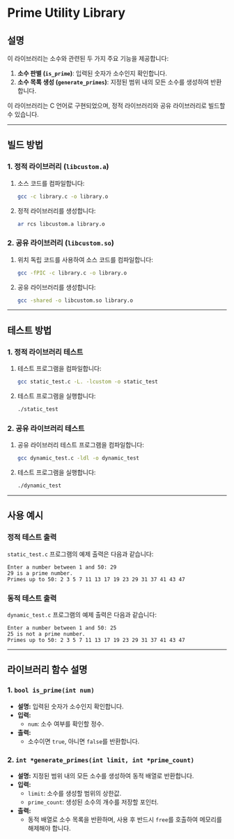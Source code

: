 # Prime Utility Library

## **설명**  
이 라이브러리는 소수와 관련된 두 가지 주요 기능을 제공합니다:
1. **소수 판별 (`is_prime`)**: 입력된 숫자가 소수인지 확인합니다.
2. **소수 목록 생성 (`generate_primes`)**: 지정된 범위 내의 모든 소수를 생성하여 반환합니다.

이 라이브러리는 C 언어로 구현되었으며, 정적 라이브러리와 공유 라이브러리로 빌드할 수 있습니다.

---

## **빌드 방법**

### **1. 정적 라이브러리 (`libcustom.a`)**  
1. 소스 코드를 컴파일합니다:
   ```bash
   gcc -c library.c -o library.o
   ```
2. 정적 라이브러리를 생성합니다:
   ```bash
   ar rcs libcustom.a library.o
   ```

### **2. 공유 라이브러리 (`libcustom.so`)**  
1. 위치 독립 코드를 사용하여 소스 코드를 컴파일합니다:
   ```bash
   gcc -fPIC -c library.c -o library.o
   ```
2. 공유 라이브러리를 생성합니다:
   ```bash
   gcc -shared -o libcustom.so library.o
   ```

---

## **테스트 방법**

### **1. 정적 라이브러리 테스트**
1. 테스트 프로그램을 컴파일합니다:
   ```bash
   gcc static_test.c -L. -lcustom -o static_test
   ```
2. 테스트 프로그램을 실행합니다:
   ```bash
   ./static_test
   ```

### **2. 공유 라이브러리 테스트**
1. 공유 라이브러리 테스트 프로그램을 컴파일합니다:
   ```bash
   gcc dynamic_test.c -ldl -o dynamic_test
   ```
2. 테스트 프로그램을 실행합니다:
   ```bash
   ./dynamic_test
   ```

---

## **사용 예시**

### **정적 테스트 출력**
`static_test.c` 프로그램의 예제 출력은 다음과 같습니다:  
```plaintext
Enter a number between 1 and 50: 29
29 is a prime number.
Primes up to 50: 2 3 5 7 11 13 17 19 23 29 31 37 41 43 47
```

### **동적 테스트 출력**
`dynamic_test.c` 프로그램의 예제 출력은 다음과 같습니다:  
```plaintext
Enter a number between 1 and 50: 25
25 is not a prime number.
Primes up to 50: 2 3 5 7 11 13 17 19 23 29 31 37 41 43 47
```

---

## **라이브러리 함수 설명**

### **1. `bool is_prime(int num)`**
- **설명:** 입력된 숫자가 소수인지 확인합니다.  
- **입력:** 
  - `num`: 소수 여부를 확인할 정수.  
- **출력:** 
  - 소수이면 `true`, 아니면 `false`를 반환합니다.

### **2. `int *generate_primes(int limit, int *prime_count)`**
- **설명:** 지정된 범위 내의 모든 소수를 생성하여 동적 배열로 반환합니다.  
- **입력:**
  - `limit`: 소수를 생성할 범위의 상한값.
  - `prime_count`: 생성된 소수의 개수를 저장할 포인터.  
- **출력:**
  - 동적 배열로 소수 목록을 반환하며, 사용 후 반드시 `free`를 호출하여 메모리를 해제해야 합니다.

